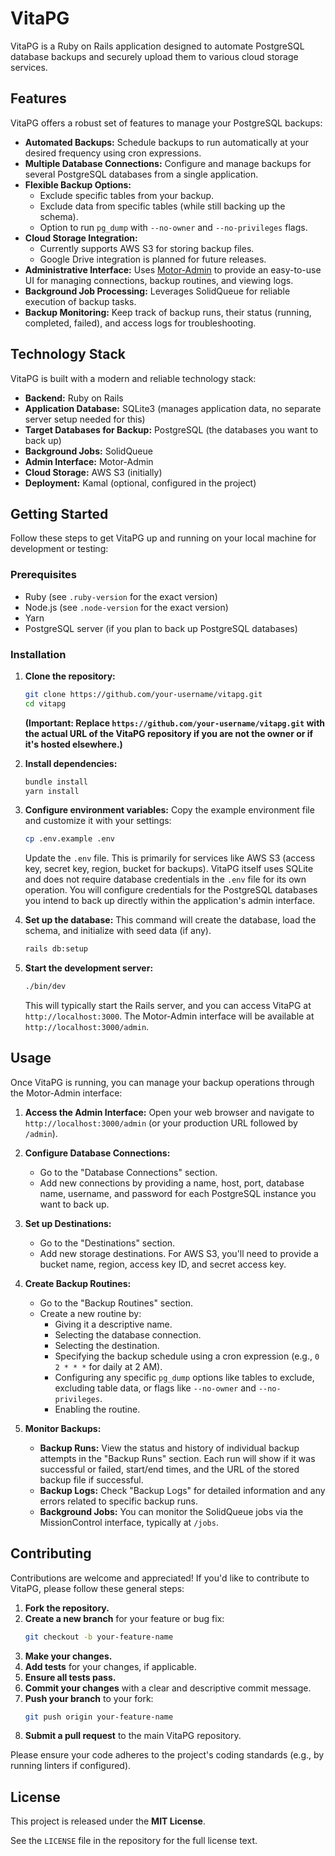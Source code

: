 # VitaPG

VitaPG is a Ruby on Rails application designed to automate PostgreSQL database backups and securely upload them to various cloud storage services.

## Features

VitaPG offers a robust set of features to manage your PostgreSQL backups:

- **Automated Backups:** Schedule backups to run automatically at your desired frequency using cron expressions.
- **Multiple Database Connections:** Configure and manage backups for several PostgreSQL databases from a single application.
- **Flexible Backup Options:**
    - Exclude specific tables from your backup.
    - Exclude data from specific tables (while still backing up the schema).
    - Option to run `pg_dump` with `--no-owner` and `--no-privileges` flags.
- **Cloud Storage Integration:**
    - Currently supports AWS S3 for storing backup files.
    - Google Drive integration is planned for future releases.
- **Administrative Interface:** Uses [Motor-Admin](https://www.motor-admin.com/) to provide an easy-to-use UI for managing connections, backup routines, and viewing logs.
- **Background Job Processing:** Leverages SolidQueue for reliable execution of backup tasks.
- **Backup Monitoring:** Keep track of backup runs, their status (running, completed, failed), and access logs for troubleshooting.

## Technology Stack

VitaPG is built with a modern and reliable technology stack:

- **Backend:** Ruby on Rails
- **Application Database:** SQLite3 (manages application data, no separate server setup needed for this)
- **Target Databases for Backup:** PostgreSQL (the databases you want to back up)
- **Background Jobs:** SolidQueue
- **Admin Interface:** Motor-Admin
- **Cloud Storage:** AWS S3 (initially)
- **Deployment:** Kamal (optional, configured in the project)

## Getting Started

Follow these steps to get VitaPG up and running on your local machine for development or testing:

### Prerequisites

- Ruby (see `.ruby-version` for the exact version)
- Node.js (see `.node-version` for the exact version)
- Yarn
- PostgreSQL server (if you plan to back up PostgreSQL databases)

### Installation

1.  **Clone the repository:**
    ```bash
    git clone https://github.com/your-username/vitapg.git
    cd vitapg
    ```
    **(Important: Replace `https://github.com/your-username/vitapg.git` with the actual URL of the VitaPG repository if you are not the owner or if it's hosted elsewhere.)**

2.  **Install dependencies:**
    ```bash
    bundle install
    yarn install
    ```

3.  **Configure environment variables:**
    Copy the example environment file and customize it with your settings:
    ```bash
    cp .env.example .env
    ```
    Update the `.env` file. This is primarily for services like AWS S3 (access key, secret key, region, bucket for backups). VitaPG itself uses SQLite and does not require database credentials in the `.env` file for its own operation. You will configure credentials for the PostgreSQL databases you intend to back up directly within the application's admin interface.

4.  **Set up the database:**
    This command will create the database, load the schema, and initialize with seed data (if any).
    ```bash
    rails db:setup
    ```

5.  **Start the development server:**
    ```bash
    ./bin/dev
    ```
    This will typically start the Rails server, and you can access VitaPG at `http://localhost:3000`. The Motor-Admin interface will be available at `http://localhost:3000/admin`.

## Usage

Once VitaPG is running, you can manage your backup operations through the Motor-Admin interface:

1.  **Access the Admin Interface:**
    Open your web browser and navigate to `http://localhost:3000/admin` (or your production URL followed by `/admin`).

2.  **Configure Database Connections:**
    - Go to the "Database Connections" section.
    - Add new connections by providing a name, host, port, database name, username, and password for each PostgreSQL instance you want to back up.

3.  **Set up Destinations:**
    - Go to the "Destinations" section.
    - Add new storage destinations. For AWS S3, you'll need to provide a bucket name, region, access key ID, and secret access key.

4.  **Create Backup Routines:**
    - Go to the "Backup Routines" section.
    - Create a new routine by:
        - Giving it a descriptive name.
        - Selecting the database connection.
        - Selecting the destination.
        - Specifying the backup schedule using a cron expression (e.g., `0 2 * * *` for daily at 2 AM).
        - Configuring any specific `pg_dump` options like tables to exclude, excluding table data, or flags like `--no-owner` and `--no-privileges`.
        - Enabling the routine.

5.  **Monitor Backups:**
    - **Backup Runs:** View the status and history of individual backup attempts in the "Backup Runs" section. Each run will show if it was successful or failed, start/end times, and the URL of the stored backup file if successful.
    - **Backup Logs:** Check "Backup Logs" for detailed information and any errors related to specific backup runs.
    - **Background Jobs:** You can monitor the SolidQueue jobs via the MissionControl interface, typically at `/jobs`.

## Contributing

Contributions are welcome and appreciated! If you'd like to contribute to VitaPG, please follow these general steps:

1.  **Fork the repository.**
2.  **Create a new branch** for your feature or bug fix:
    ```bash
    git checkout -b your-feature-name
    ```
3.  **Make your changes.**
4.  **Add tests** for your changes, if applicable.
5.  **Ensure all tests pass.**
6.  **Commit your changes** with a clear and descriptive commit message.
7.  **Push your branch** to your fork:
    ```bash
    git push origin your-feature-name
    ```
8.  **Submit a pull request** to the main VitaPG repository.

Please ensure your code adheres to the project's coding standards (e.g., by running linters if configured).

## License

This project is released under the **MIT License**.

See the `LICENSE` file in the repository for the full license text. 
